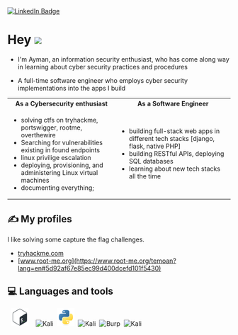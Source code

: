 
<div id="badges">
  <a href="https://www.linkedin.com/in/ayman-farag-036a6916b/">
    <img src="https://img.shields.io/badge/LinkedIn-blue?style=for-the-badge&logo=linkedin&logoColor=white" alt="LinkedIn Badge"/>
  </a>

</div>

<h1>
  Hey
  <img src="https://media.giphy.com/media/hvRJCLFzcasrR4ia7z/giphy.gif" width="30px"/>
</h1>

- I'm Ayman, an information security enthusiast, who has come along way in learning about cyber security practices and procedures 

- A full-time software engineer who employs cyber security implementations into the apps I build 


<table style=";margin-left:auto;margin-right:auto;">
  <tbody>
    <tr>
      <th>As a Cybersecurity enthusiast</th>
      <th>As a Software Engineer</th>
    </tr>
    <tr>
      <td>
        <ul>
          <li>solving ctfs on tryhackme, portswigger, rootme, overthewire</li>
          <li> Searching for vulnerabilities existing in found endpoints</li>
          <li> linux privilige escalation </li>
          <li>deploying, provisioning, and administering Linux virtual machines</li>
          <li>documenting everything;</li>
        </ul>
      </td>
 <td>
        <ul>
          <li>building full-stack web apps in different tech stacks [django, flask, native PHP]</li>
       <li> building RESTful APIs, deploying SQL databases </li>   
       <li> learning about new tech stacks all the time </li> 
          
</ul>
      </td>

  </tbody>
</table>



## :writing_hand: My profiles
I like solving some capture the flag challenges.
- [tryhackme.com](https://tryhackme.com/p/ayM4n.io)
- [www.root-me.org](https://www.root-me.org/temoan?lang=en#5d92af67e85ec99d400dcefd101f5430)

## :computer: Languages and tools
<div>
&nbsp;
  <img src="https://github.com/devicons/devicon/blob/master/icons/bash/bash-original.svg" title="Bash" alt="Bash" width="40" height="40"/>&nbsp;
&nbsp;
    <img src="https://seeklogo.com/images/J/javascript-js-logo-2949701702-seeklogo.com.png" title="Kali" alt="Kali" width="40" height="40"/>&nbsp;
  <img src="https://github.com/devicons/devicon/blob/master/icons/python/python-original.svg" title="Python" alt="Python" width="40" height="40"/>&nbsp;
      <img src="https://seeklogo.com/images/P/PHP-logo-0B2FDC4529-seeklogo.com.png" title="Kali" alt="Kali" width="40" height="40"/>&nbsp;
  <img src="https://icons.iconarchive.com/icons/goescat/macaron/512/burp-suite-icon.png" title="Burp" alt="Burp" width="40" height="40"/>&nbsp;
  <img src="https://seeklogo.com/images/K/kali-linux-logo-0EB0B3A81B-seeklogo.com.png" title="Kali" alt="Kali" width="40" height="40"/>&nbsp;



</div>
